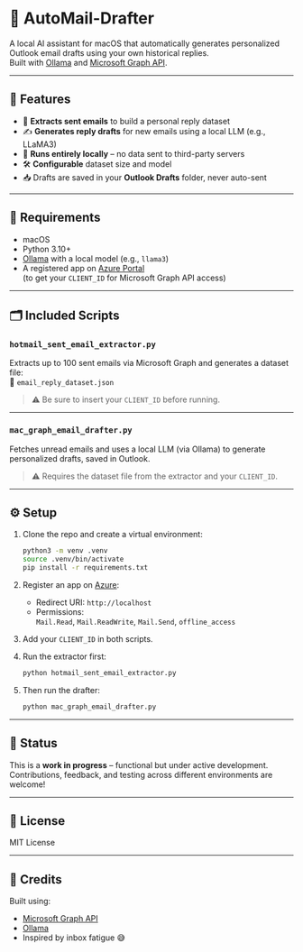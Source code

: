 # 🧠 AutoMail-Drafter

A local AI assistant for macOS that automatically generates personalized Outlook email drafts using your own historical replies.  
Built with [Ollama](https://ollama.com) and [Microsoft Graph API](https://learn.microsoft.com/en-us/graph/overview).

---

## 🚀 Features

- 📨 **Extracts sent emails** to build a personal reply dataset  
- ✍️ **Generates reply drafts** for new emails using a local LLM (e.g., LLaMA3)
- 🔐 **Runs entirely locally** – no data sent to third-party servers
- 🛠️ **Configurable** dataset size and model
- 📥 Drafts are saved in your **Outlook Drafts** folder, never auto-sent

---

## 🧰 Requirements

- macOS
- Python 3.10+
- [Ollama](https://ollama.com) with a local model (e.g., `llama3`)
- A registered app on [Azure Portal](https://portal.azure.com/)  
  (to get your `CLIENT_ID` for Microsoft Graph API access)

---

## 🗂 Included Scripts

### `hotmail_sent_email_extractor.py`

Extracts up to 100 sent emails via Microsoft Graph and generates a dataset file:  
📄 `email_reply_dataset.json`

> ⚠️ Be sure to insert your `CLIENT_ID` before running.

---

### `mac_graph_email_drafter.py`

Fetches unread emails and uses a local LLM (via Ollama) to generate personalized drafts, saved in Outlook.

> ⚠️ Requires the dataset file from the extractor and your `CLIENT_ID`.

---

## ⚙️ Setup

1. Clone the repo and create a virtual environment:
   ```bash
   python3 -m venv .venv
   source .venv/bin/activate
   pip install -r requirements.txt
   ```

2. Register an app on [Azure](https://portal.azure.com):
   - Redirect URI: `http://localhost`
   - Permissions:  
     `Mail.Read`, `Mail.ReadWrite`, `Mail.Send`, `offline_access`

3. Add your `CLIENT_ID` in both scripts.

4. Run the extractor first:
   ```bash
   python hotmail_sent_email_extractor.py
   ```

5. Then run the drafter:
   ```bash
   python mac_graph_email_drafter.py
   ```

---

## 🧪 Status

This is a **work in progress** – functional but under active development.  
Contributions, feedback, and testing across different environments are welcome!

---

## 📜 License

MIT License

---

## 🤖 Credits

Built using:
- [Microsoft Graph API](https://learn.microsoft.com/en-us/graph/)
- [Ollama](https://ollama.com/)
- Inspired by inbox fatigue 😅
